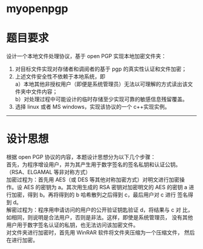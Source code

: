 # myopenpgp
# 题目要求
设计一个本地文件处理协议，基于 open PGP 实现本地加密文件夹：  
1. 对目标文件实现对存储者和调阅者的基于 pgp 的真实性认证和文件加密；
2. 上述文件安全性不依赖于本地系统，即  
a）本地其他非授权用户（即便是系统管理员）无法以可理解的方式读出该文件夹中文件内容；  
b）对处理过程中可能设计的临时存储至少实现可靠的敏感信息残留覆盖。  
3. 选择 linux 或者 MS windows，实现该协议的一个 c++实现实例。  
***
# 设计思想
根据 open PGP 协议的内容，本题设计思想分为以下几个步骤：  
首先，为程序增设用户，并为其产生用于数字签名的签名私钥和认证公钥。（RSA、ELGAMAL 等非对称方式）    
加密过程为：首先用 AES（或 DES 等其他对称加密方式）对明文进行加密操
作。设 AES 的密钥为 a。其次用生成的 RSA 密钥对加密明文的 AES 的密钥
a 进行加密，得到 b。再将得到的 b 哈希散列之后得到 c，最后用户对 c 进行
签名得到 d。    
解密过程为：程序用申请访问的用户的公开验证钥匙验证 d，将结果与 c 对
比，如相同，则说明是合法用户，否则是非法。这样，即使是系统管理员，
没有其他用户用于数字签名认证的私钥，也无法访问该加密文件。   
对文件夹进行加密时，首先用 WinRAR 软件将文件夹压缩为一个压缩文件，
然后在进行加密。  
